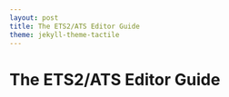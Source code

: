 ```yaml
---
layout: post
title: The ETS2/ATS Editor Guide
theme: jekyll-theme-tactile
---
```


# The ETS2/ATS Editor Guide
